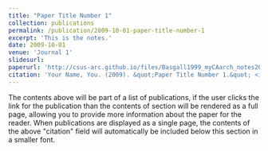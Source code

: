 ```yaml
---
title: "Paper Title Number 1"
collection: publications
permalink: /publication/2009-10-01-paper-title-number-1
excerpt: 'This is the notes.'
date: 2009-10-01
venue: 'Journal 1'
slidesurl: 
paperurl: 'http://csus-arc.github.io/files/Basgall1999_myCAarch_notes2024_06_08.pdf'
citation: 'Your Name, You. (2009). &quot;Paper Title Number 1.&quot; <i>Journal 1</i>. 1(1).'
---
```


The contents above will be part of a list of publications, if the user clicks the link for the publication than the contents of section will be rendered as a full page, allowing you to provide more information about the paper for the reader. When publications are displayed as a single page, the contents of the above "citation" field will automatically be included below this section in a smaller font.
